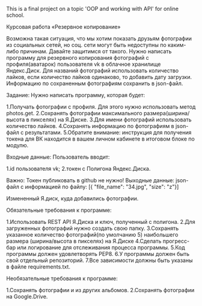 This is a final project on a topic 'OOP and working with API' for online school.

Курсовая работа «Резервное копирование»

Возможна такая ситуация, что мы хотим показать друзьям фотографии из социальных сетей, но соц. сети могут быть недоступны по каким-либо причинам. Давайте защитимся от такого.
Нужно написать программу для резервного копирования фотографий с профиля(аватарок) пользователя vk в облачное хранилище Яндекс.Диск.
Для названий фотографий использовать количество лайков, если количество лайков одинаково, то добавить дату загрузки.
Информацию по сохраненным фотографиям сохранить в json-файл.

Задание:
Нужно написать программу, которая будет:

1.Получать фотографии с профиля. Для этого нужно использовать метод photos.get.
2.Сохранять фотографии максимального размера(ширина/высота в пикселях) на Я.Диске.
3.Для имени фотографий использовать количество лайков.
4.Сохранять информацию по фотографиям в json-файл с результатами.
5.Обратите внимание: инструкция для получения токена для ВК находится в вашем личном кабинете в итоговом блоке по модулю.

Входные данные:
Пользователь вводит:

1.id пользователя vk;
2.токен с Полигона Яндекс.Диска. 

Важно: Токен публиковать в github не нужно!
Выходные данные:
json-файл с информацией по файлу:
    [{
    "file_name": "34.jpg",
    "size": "z"}]
    
Измененный Я.диск, куда добавились фотографии.​​

Обязательные требования к программе:

1.Использовать REST API Я.Диска и ключ, полученный с полигона.
2.Для загруженных фотографий нужно создать свою папку.
3.Сохранять указанное количество фотографий(по умолчанию 5) наибольшего размера (ширина/высота в пикселях) на Я.Диске
4.Сделать прогресс-бар или логирование для отслеживания процесса программы.
5.Код программы должен удовлетворять PEP8.
6.У программы должен быть свой отдельный репозиторий.
7.Все зависимости должны быть указаны в файле requiremеnts.txt.​

Необязательные требования к программе:

1.Сохранять фотографии и из других альбомов.
2.Сохранять фотографии на Google.Drive.
